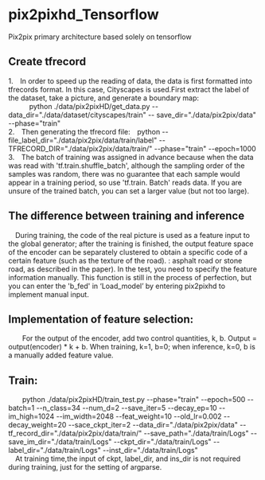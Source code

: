 # pix2pixhd_Tensorflow
Pix2pix primary architecture based solely on tensorflow
## Create tfrecord
1.&#8195;In order to speed up the reading of data, the data is first formatted into tfrecords format. In this case, Cityscapes is used.First extract the label of the dataset, take a picture, and generate a boundary map:<br>
&#8195;&#8195;&#8195;python ./data/pix2pixHD/get_data.py --data_dir="./data/dataset/cityscapes/train" -- save_dir="./data/pix2pix/data" --phase="train"<br>
2.&#8195;Then generating the tfrecord file:&#8195;python --file_label_dir="./data/pix2pix/data/train/label" --TFRECORD_DIR="./data/pix2pix/data/train/" --phase="train" --epoch=1000<br>
3.&#8195;The batch of training was assigned in advance because when the data was read with 'tf.train.shuffle_batch', although the sampling order of the samples was random, there was no guarantee that each sample would appear in a training period, so use 'tf.train. Batch' reads data. If you are unsure of the trained batch, you can set a larger value (but not too large).<br>
## The difference between training and inference
&#8195;During training, the code of the real picture is used as a feature input to the global generator; after the training is finished, the output feature space of the encoder can be separately clustered to obtain a specific code of a certain feature (such as the texture of the road). : asphalt road or stone road, as described in the paper). In the test, you need to specify the feature information manually. This function is still in the process of perfection, but you can enter the 'b_fed' in ‘Load_model’ by entering pix2pixhd to implement manual input.<br>
## Implementation of feature selection:
&#8195;&#8195;For the output of the encoder, add two control quantities, k, b. Output = output(encoder) * k + b. When training, k=1, b=0; when inference, k=0, b is a manually added feature value.<br>
## Train:
&#8195;&#8195;python ./data/pix2pixHD/train_test.py --phase="train" --epoch=500 --batch=1 --n_class=34 --num_d=2 --save_iter=5 --decay_ep=10 --im_high=1024 --im_width=2048 --feat_weight=10 --old_lr=0.002 --decay_weight=20 --sace_ckpt_iter=2 --data_dir="./data/pix2pix/data" --tf_record_dir="./data/pix2pix/data/train/" --save_path="./data/train/Logs" --save_im_dir="./data/train/Logs" --ckpt_dir="./data/train/Logs" --label_dir="./data/train/Logs" --inst_dir="./data/train/Logs"<br>
&#8195;At training time,the input of ckpt, label_dir, and ins_dir is not required during training, just for the setting of argparse.
